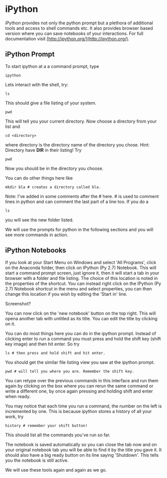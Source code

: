# iPython

iPython provides not only the python prompt but a plethora of additional tools and access to shell commands etc.  It also provides browser based version where you can save notebooks of your interactions. For full documentation visit [http://ipython.org/](http://ipython.org/).

## iPython Prompt
To start ipython at a a command prompt, type

    ipython

 Lets interact with the shell, try:

    ls

This should give a file listing of your system.

    pwd

This will tell you your current directory.  Now choose a directory from your list and 

    cd <directory>

where directory is the directory name of the directory you chose.  Hint: Directory have **DIR** in their listing!  Try 

    pwd

Now you should be in the directory you choose.

You can do other things here like 

    mkdir bla # creates a directory called bla.

Note: I've added in some comments after the # here.  # is used to comment lines in python and can comment the last part of a line too.  If you do a 

    ls

you will see the new folder listed.

We will use the prompts for python in the following sections and you will see more commands in action.

## iPython Notebooks
If you look at your Start Menu on Windows and select 'All Programs', click on the Anaconda folder, then click on IPython (Py 2.7) Notebook.  This will start a command prompt screen, just ignore it, then it will start a tab in your browser with a folder and file listing.  The choice of this location is noted in the properties of the shortcut.  You can instead right click on the IPython (Py 2.7) Notebook shortcut in the menu and select properties, you can then change this location if you wish by editing the 'Start in' line.

Screenshot?

You can now click on the 'new notebook' button on the top right.  This will opena another tab with untitled as its title.  You can edit the title by clicking on it.  

You can do most things here you can do in the ipython prompt.  Instead of clicking enter to run a command you must press and hold the shift key (shift key image) and then hit enter.  So try

    ls # then press and hold shift and hit enter.

You should get the similar file listing view you saw at the ipython prompt.  

    pwd # will tell you where you are. Remember the shift key.  

You can retype over the previous commands in this interface and run them again by clicking on the box where you can rerun the same command or write a different one, by once again pressing and holding shift and enter when ready.

You may notice that each time you run a command, the number on the left is incremented by one.  This is because ipython stores a history of all your work, try

    history # remember your shift button!

This should list all the commands you've run so far.

The notebook is saved automatically so you can close the tab now and on your original notebook tab you will be able to find it by the title you gave it.  It should also have a big ready button on its line saying 'Shutdown'.  This tells you the notebook is still active.  

We will use these tools again and again as we go.


